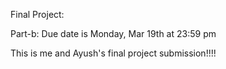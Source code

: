 Final Project:

Part-b: Due date is Monday, Mar 19th at 23:59 pm

This is me and Ayush's final project submission!!!!
